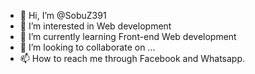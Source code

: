 - 👋 Hi, I’m @SobuZ391
- 👀 I’m interested in Web development 
- 🌱 I’m currently learning Front-end Web development
- 💞️ I’m looking to collaborate on ...
- 📫 How to reach me through Facebook and Whatsapp.

